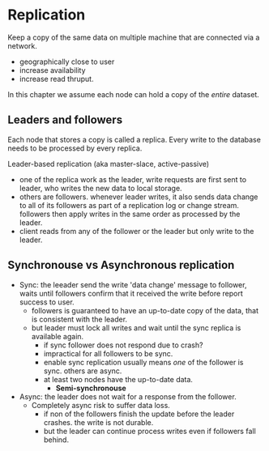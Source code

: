 
# Replication
Keep a copy of the same data on multiple machine that are connected via a network.
- geographically close to user
- increase availability
- increase read thruput.

In this chapter we assume each node can hold a copy of the *entire* dataset.

## Leaders and followers
Each node that stores a copy is called a replica. Every write to the database needs to be processed by every replica.

Leader-based replication (aka master-slace, active-passive)
- one of the replica work as the leader, write requests are first sent to leader, who writes the new data to local storage.
- others are followers. whenever leader writes, it also sends data change to all of its followers as part of a replication log or change stream. followers then apply writes in the same order as processed by the leader.
- client reads from any of the follower or the leader but only write to the leader.

## Synchronouse vs Asynchronous replication
- Sync: the leeader send the write 'data change' message to follower, waits until followers confirm that it received the write before report success to user.
  - followers is guaranteed to have an up-to-date copy of the data, that is consistent with the leader.
  - but leader must lock all writes and wait until the sync replica is available again.
    - if sync follower does not respond due to crash?
    - impractical for all followers to be sync.
    - enable sync replication usually means *one* of the follower is sync. others are async.
    - at least two nodes have the up-to-date data.
      - **Semi-synchronouse**
- Async: the leader does not wait for a response from the follower.
  - Completely async risk to suffer data loss.
    - if non of the followers finish the update before the leader crashes. the write is not durable.
    - but the leader can continue process writes even if followers fall behind.
